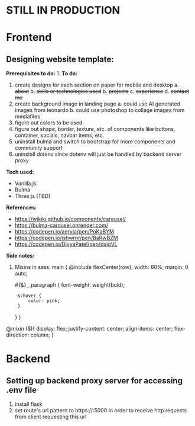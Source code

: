 # **STILL IN PRODUCTION**


# Frontend
## Designing website template:
**Prerequisites to do:**
1. 
**To do:**
1. create designs for each section on paper for mobile and desktop
a. <s>about</s>
b. <s>skills or technologies used</s>
b. <s>projects</s>
c. <s>experience</s>
d. <s>contact me</s>
2. create background image in landing page
a. could use AI generated images from leonardo
b. could use photoshop to collage images from mediafiles
3. figure out colors to be used
4. figure out shape, border, texture, etc. of components like buttons, container, socials, navbar items, etc.
5. uninstall bulma and switch to bootstrap for more components and community support
6. uninstall dotenv since dotenv will just be handled by backend server proxy

**Tech used:**
* Vanilla.js
* Bulma
* Three.js (TBD)

**References:**
* https://wikiki.github.io/components/carousel/
* https://bulma-carousel.onrender.com/
* https://codepen.io/aeryla/pen/PoKaBYM
* https://codepen.io/jshwrnr/pen/BaRwBZM
* https://codepen.io/DivyaPatel/pen/dxjgVL

**Side notes:**
1. Mixins in sass:
main {
    @include flexCenter(row);
    width: 80%;
    margin: 0 auto;
    
    #{&}__paragraph {
        font-weight: weight(bold);

        &:hover { 
            color: pink;
        }
    }
}

@mixin <function name>($<parameter name>){
    display: flex;
    justify-content: center;
    align-items: center;
    flex-direction: column;
}

# Backend
## Setting up backend proxy server for accessing .env file
1. install flask
2. set route's url pattern to https://<localhost>:5000 in order to receive http requests from client requesting this url